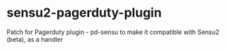 # sensu2-pagerduty-plugin
Patch for Pagerduty plugin - pd-sensu to make it compatible with Sensu2 (beta), as a handler
